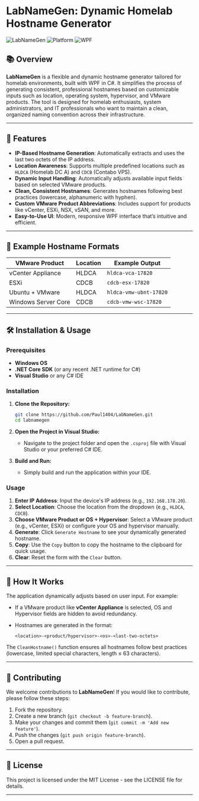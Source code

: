 # LabNameGen: Dynamic Homelab Hostname Generator

![LabNameGen](https://img.shields.io/badge/Version-1.0.2-blue.svg)
![Platform](https://img.shields.io/badge/Platform-Windows-lightgrey.svg)
![WPF](https://img.shields.io/badge/WPF-C%23-blueviolet.svg)

## 📚 Overview

**LabNameGen** is a flexible and dynamic hostname generator tailored for homelab environments, built with WPF in C#. It simplifies the process of generating consistent, professional hostnames based on customizable inputs such as location, operating system, hypervisor, and VMware products. The tool is designed for homelab enthusiasts, system administrators, and IT professionals who want to maintain a clean, organized naming convention across their infrastructure.

---

## 🚀 Features

- **IP-Based Hostname Generation**: Automatically extracts and uses the last two octets of the IP address.
- **Location Awareness**: Supports multiple predefined locations such as `HLDCA` (Homelab DC A) and `CDCB` (Contabo VPS).
- **Dynamic Input Handling**: Automatically adjusts available input fields based on selected VMware products.
- **Clean, Consistent Hostnames**: Generates hostnames following best practices (lowercase, alphanumeric with hyphen).
- **Custom VMware Product Abbreviations**: Includes support for products like vCenter, ESXi, NSX, vSAN, and more.
- **Easy-to-Use UI**: Modern, responsive WPF interface that’s intuitive and efficient.

---

## 🎨 Example Hostname Formats

| VMware Product       | Location | Example Output          |
|----------------------|----------|-------------------------|
| vCenter Appliance    | HLDCA    | `hldca-vca-17820`       |
| ESXi                 | CDCB     | `cdcb-esx-17820`        |
| Ubuntu + VMware      | HLDCA    | `hldca-vmw-ubnt-17820`  |
| Windows Server Core  | CDCB     | `cdcb-vmw-wsc-17820`    |

---

## 🛠 Installation & Usage

### Prerequisites
- **Windows OS**
- **.NET Core SDK** (or any recent .NET runtime for C#)
- **Visual Studio** or any C# IDE

### Installation

1. **Clone the Repository:**

   ```bash
   git clone https://github.com/Paul1404/LabNameGen.git
   cd labnamegen
   ```

2. **Open the Project in Visual Studio:**
    
    * Navigate to the project folder and open the `.csproj` file with Visual Studio or your preferred C# IDE.
3. **Build and Run:**
    
    * Simply build and run the application within your IDE.

### Usage

1. **Enter IP Address**: Input the device's IP address (e.g., `192.168.178.20`).
2. **Select Location**: Choose the location from the dropdown (e.g., `HLDCA`, `CDCB`).
3. **Choose VMware Product or OS + Hypervisor**: Select a VMware product (e.g., vCenter, ESXi) or configure your OS and hypervisor manually.
4. **Generate**: Click `Generate Hostname` to see your dynamically generated hostname.
5. **Copy**: Use the `Copy` button to copy the hostname to the clipboard for quick usage.
6. **Clear**: Reset the form with the `Clear` button.

* * *

🧩 How It Works
---------------

The application dynamically adjusts based on user input. For example:

* If a VMware product like **vCenter Appliance** is selected, OS and Hypervisor fields are hidden to avoid redundancy.
    
* Hostnames are generated in the format:
    
    ```php-template
    <location>-<product/hypervisor>-<os>-<last-two-octets>
    ```
    

The `CleanHostname()` function ensures all hostnames follow best practices (lowercase, limited special characters, length ≤ 63 characters).

* * *

🤝 Contributing
---------------

We welcome contributions to **LabNameGen**! If you would like to contribute, please follow these steps:

1. Fork the repository.
2. Create a new branch (`git checkout -b feature-branch`).
3. Make your changes and commit them (`git commit -m 'Add new feature'`).
4. Push the changes (`git push origin feature-branch`).
5. Open a pull request.

* * *


📜 License
----------

This project is licensed under the MIT License - see the LICENSE file for details.

* * *
